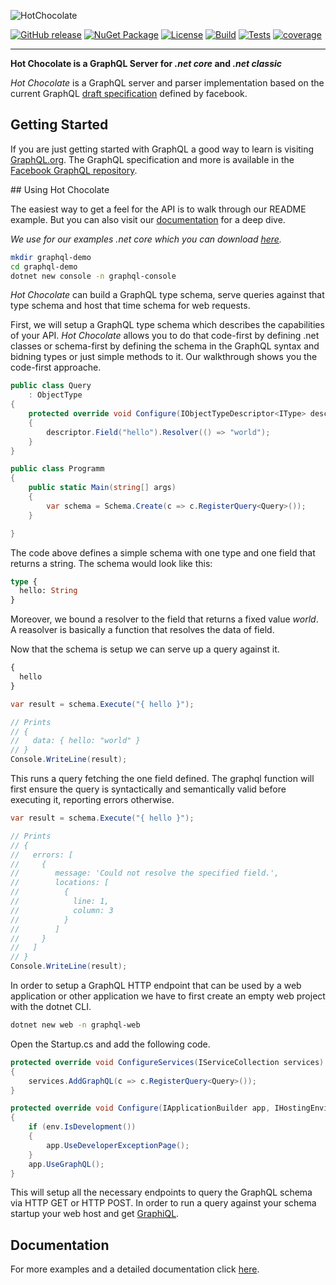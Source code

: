 ![HotChocolate](https://cdn.rawgit.com/ChilliCream/hotchocolate-logo/master/img/hotchocolate-banner-light.svg)

[![GitHub release](https://img.shields.io/github/release/chillicream/HotChocolate.svg)](https://github.com/ChilliCream/hotchocolate/releases) [![NuGet Package](https://img.shields.io/nuget/v/hotchocolate.svg)](https://www.nuget.org/packages/HotChocolate/) [![License](https://img.shields.io/github/license/ChilliCream/hotchocolate.svg)](https://github.com/ChilliCream/hotchocolate/releases) [![Build](https://img.shields.io/appveyor/ci/rstaib/prometheus/master.svg)](https://ci.appveyor.com/project/rstaib/prometheus) [![Tests](https://img.shields.io/appveyor/tests/rstaib/prometheus/master.svg)](https://ci.appveyor.com/project/rstaib/prometheus) [![coverage](https://img.shields.io/coveralls/ChilliCream/prometheus.svg)](https://coveralls.io/github/ChilliCream/prometheus?branch=master)

---

**Hot Chocolate is a GraphQL Server for _.net core_ and _.net classic_**

_Hot Chocolate_ is a GraphQL server and parser implementation based on the current GraphQL [draft specification](http://facebook.github.io/graphql/draft/) defined by facebook.

## Getting Started

If you are just getting started with GraphQL a good way to learn is visiting [GraphQL.org](https://graphql.org).
The GraphQL specification and more is available in the [Facebook GraphQL repository](https://github.com/facebook/graphql).

## Using Hot Chocolate

The easiest way to get a feel for the API is to walk through our README example. But you can also visit our [documentation](http://hotchocolate.io) for a deep dive.

_We use for our examples .net core which you can download [here](https://dot.net)._

```bash
mkdir graphql-demo
cd graphql-demo
dotnet new console -n graphql-console
```

_Hot Chocolate_ can build a GraphQL type schema, serve queries against that type schema and host that time schema for web requests.

First, we will setup a GraphQL type schema which describes the capabilities of your API. _Hot Chocolate_ allows you to do that code-first by defining .net classes or schema-first by defining the schema in the GraphQL syntax and bidning types or just simple methods to it. Our walkthrough shows you the code-first approache.

```csharp
public class Query
    : ObjectType
{
    protected override void Configure(IObjectTypeDescriptor<IType> descriptor)
    {
        descriptor.Field("hello").Resolver(() => "world");
    }
}

public class Programm
{
    public static Main(string[] args)
    {
        var schema = Schema.Create(c => c.RegisterQuery<Query>());
    }

}
```

The code above defines a simple schema with one type and one field that returns a string.
The schema would look like this:

```graphql
type {
  hello: String
}
```

Moreover, we bound a resolver to the field that returns a fixed value _world_. A reasolver is basically a function that resolves the data of field.

Now that the schema is setup we can serve up a query against it.

```graphql
{
  hello
}
```

```csharp
var result = schema.Execute("{ hello }");

// Prints
// {
//   data: { hello: "world" }
// }
Console.WriteLine(result);
```

This runs a query fetching the one field defined. The graphql function will first ensure the query is syntactically and semantically valid before executing it, reporting errors otherwise.

```csharp
var result = schema.Execute("{ hello }");

// Prints
// {
//   errors: [
//     {
//        message: 'Could not resolve the specified field.',
//        locations: [
//          {
//            line: 1,
//            column: 3
//          }
//        ]
//     }
//   ]
// }
Console.WriteLine(result);
```

In order to setup a GraphQL HTTP endpoint that can be used by a web application or other application we have to first create an empty web project with the dotnet CLI.

```bash
dotnet new web -n graphql-web
```

Open the Startup.cs and add the following code.

```csharp
protected override void ConfigureServices(IServiceCollection services)
{
    services.AddGraphQL(c => c.RegisterQuery<Query>());
}
```

```csharp
protected override void Configure(IApplicationBuilder app, IHostingEnvironment env)
{
    if (env.IsDevelopment())
    {
        app.UseDeveloperExceptionPage();
    }
    app.UseGraphQL();
}
```

This will setup all the necessary endpoints to query the GraphQL schema via HTTP GET or HTTP POST.
In order to run a query against your schema startup your web host and get [GraphiQL](https://github.com/graphql/graphiql).


## Documentation

For more examples and a detailed documentation click [here](http://hotchocolate.io).
